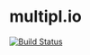 # multipl.io

[![Build Status](https://travis-ci.org/multiplio/website.svg?branch=master)](https://travis-ci.org/multiplio/website)

